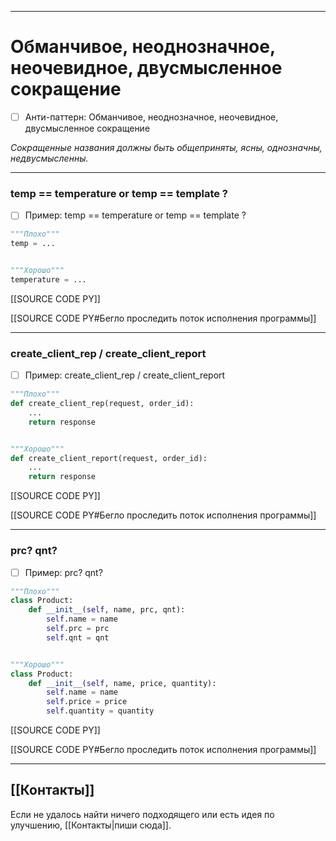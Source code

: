 ***
# Обманчивое, неоднозначное, неочевидное, двусмысленное сокращение
- [ ] Анти-паттерн: Обманчивое, неоднозначное, неочевидное, двусмысленное сокращение

_Сокращенные названия должны быть общеприняты, ясны, однозначны, недвусмысленны._

***
### temp == temperature or temp == template ?
- [ ] Пример: temp == temperature or temp == template ?

```python
"""Плохо"""
temp = ...


"""Хорошо"""
temperature = ...
```

[[SOURCE CODE PY]]

[[SOURCE CODE PY#Бегло проследить поток исполнения программы]]

***
### create_client_rep / create_client_report
- [ ] Пример: create_client_rep / create_client_report

```python
"""Плохо"""
def create_client_rep(request, order_id):
    ...
    return response


"""Хорошо"""
def create_client_report(request, order_id):
    ...
    return response
```

[[SOURCE CODE PY]]

[[SOURCE CODE PY#Бегло проследить поток исполнения программы]]

***
### prc? qnt?
- [ ] Пример: prc? qnt?

```python
"""Плохо"""
class Product:
    def __init__(self, name, prc, qnt):
        self.name = name
        self.prc = prc
        self.qnt = qnt


"""Хорошо"""
class Product:
    def __init__(self, name, price, quantity):
        self.name = name
        self.price = price
        self.quantity = quantity
```

[[SOURCE CODE PY]]

[[SOURCE CODE PY#Бегло проследить поток исполнения программы]]

***
## [[Контакты]]
Если не удалось найти ничего подходящего или есть идея по улучшению, [[Контакты|пиши сюда]].

